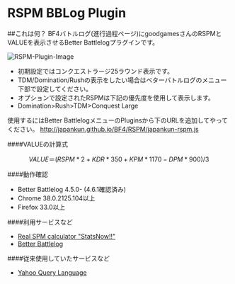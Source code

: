 RSPM BBLog Plugin
==================

##これは何？
BF4バトルログ(進行過程ページ)にgoodgamesさんのRSPMとVALUEを表示させるBetter Battlelogプラグインです。

![RSPM-Plugin-Image](https://scejapankun.files.wordpress.com/2015/03/rspm-and-value.png)

- 初期設定ではコンクエストラージ25ラウンド表示です。
- TDM/Domination/Rushの表示をしたい場合はベターバトルログのメニュー下部で設定してください。
- オプションで設定されたRSPMは下記の優先度を使用して表示します。
- Domination>Rush>TDM>Conquest Large

使用するにはBetter BattlelogメニューのPluginsから下のURLを追加してやってください。
http://japankun.github.io/BF4/RSPM/japankun-rspm.js

####VALUEの計算式
```math
VALUE＝(RSPM*2 + KDR*350 + KPM*1170 - DPM*900) / 3
```

####動作確認
- Better Battlelog 4.5.0- (4.6.1確認済み)
- Chrome 38.0.2125.104以上
- Firefox 33.0以上

####利用サービスなど
- [Real SPM calculator "StatsNow!!"](http://www.goodgames.jp/statsnow/bf4/)
- [Better Battlelog](http://getbblog.com/en/)

####従来使用していたサービスなど
- [Yahoo Query Language](https://developer.yahoo.com/yql/)
